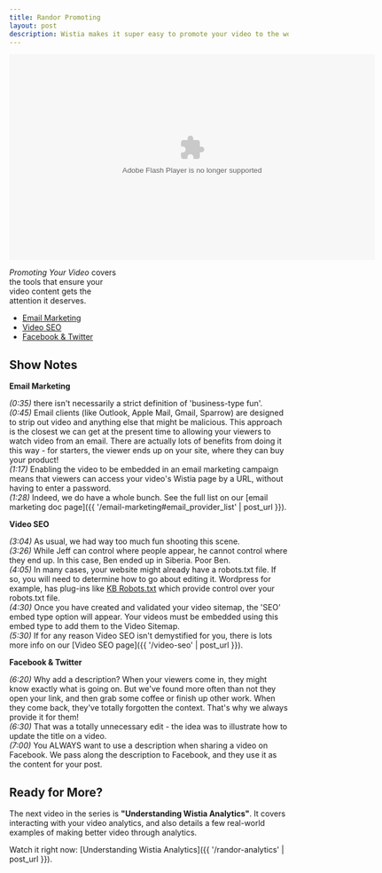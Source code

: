 ```yaml
---
title: Randor Promoting
layout: post
description: Wistia makes it super easy to promote your video to the world. From email marketing to social sharing, we've got it all covered.
---
```


<style type="text/css">
  a.call_to_action {
    color: white !important;
  }

  a.call_to_action:hover {
    text-decoration: none !important;
    color: yellow !important;
  }
</style>

<div id="the_video" class="video_embed">
<div id="wistia_07bb07bab1" class="wistia_embed" style="width:660px;height:371px;" data-video-width="660" data-video-height="371"><object id="wistia_07bb07bab1_seo" classid="clsid:D27CDB6E-AE6D-11cf-96B8-444553540000" style="display:block;height:371px;position:relative;width:660px;"><param name="movie" value="http://embed.wistia.com/flash/embed_player_v2.0.swf?2012-06-01"></param><param name="allowfullscreen" value="true"></param><param name="allowscriptaccess" value="always"></param><param name="bgcolor" value="#000000"></param><param name="wmode" value="opaque"></param><param name="flashvars" value="customColor=4991C4&hdUrl%5Bheight%5D=720&hdUrl%5Btype%5D=hdflv&hdUrl%5Burl%5D=http%3A%2F%2Fembed.wistia.com%2Fdeliveries%2Ff09dd04506b8ba13c2d0b4f93bc039accef4000b.bin&hdUrl%5Bwidth%5D=1280&mediaDuration=471.0&stillUrl=http%3A%2F%2Fembed.wistia.com%2Fdeliveries%2Fbc44f8a271215adf1020d717a4db00f3bf55df75.jpg%3Fimage_crop_resized%3D660x371&unbufferedSeek=true&videoUrl=http%3A%2F%2Fembed.wistia.com%2Fdeliveries%2F17b311bc9c6e2678a3dac41822a9b2093441f091.bin"></param><embed src="http://embed.wistia.com/flash/embed_player_v2.0.swf?2012-06-01" allowfullscreen="true" allowscriptaccess="always" bgcolor=#000000 flashvars="customColor=4991C4&hdUrl%5Bheight%5D=720&hdUrl%5Btype%5D=hdflv&hdUrl%5Burl%5D=http%3A%2F%2Fembed.wistia.com%2Fdeliveries%2Ff09dd04506b8ba13c2d0b4f93bc039accef4000b.bin&hdUrl%5Bwidth%5D=1280&mediaDuration=471.0&stillUrl=http%3A%2F%2Fembed.wistia.com%2Fdeliveries%2Fbc44f8a271215adf1020d717a4db00f3bf55df75.jpg%3Fimage_crop_resized%3D660x371&unbufferedSeek=true&videoUrl=http%3A%2F%2Fembed.wistia.com%2Fdeliveries%2F17b311bc9c6e2678a3dac41822a9b2093441f091.bin" name="wistia_07bb07bab1_html" style="display:block;height:100%;position:relative;width:100%;" type="application/x-shockwave-flash" wmode="opaque"></embed></object></div>
<script charset="ISO-8859-1" src="http://fast.wistia.com/static/concat/E-v1.js"></script>
<script>
wistiaEmbed = Wistia.embed("07bb07bab1", {
  version: "v1",
  videoWidth: 660,
  videoHeight: 371,
  playerColor: "4991C4"
});
Wistia.plugin.postRoll(wistiaEmbed, {
    version: "v1",
    raw: "<style type=\"text/css\">\n#container {\ncolor: white;\ntext-align: center;\n}\n\na.call_to_action {\ntext-decoration: none;\ncolor: white;\n}\n\na.call_to_action:hover {\ncolor: yellow;\n}\n\n</style>\n\n<div id=\"container\">\n<strong>Other Wistia Videos:</strong><br>\n<a class=\"call_to_action\" href=\"http://wistia.com/doc/randor_basics\">Wistia Basics</a><br>\n<a class=\"call_to_action\" href=\"http://wistia.com/doc/randor_customization\">Customizing Your Embed</a><br>\n<a class=\"call_to_action\" href=\"http://wistia.com/doc/randor_analytics\">Understanding Analytics</a><br>\n</div>\n",
    style: {
    backgroundColor: "#141314",
    color: "#ffffff",
    fontSize: "36px",
    fontFamily: "Gill Sans, Helvetica, Arial, sans-serif",
    textAlign: "left"
    }
});
Wistia.plugin.socialbar(wistiaEmbed, {
    version: "v1",
    buttons: "embed-twitter-facebook",
    logo: true,
    tweetText: "Promoting Your Video",
    badgeUrl: "http://wistia.com",
    badgeImage: "http://static.wistia.com/images/badges/wistia_100x96_black.png"
});
</script>
<script charset="ISO-8859-1" src="http://fast.wistia.com/embed/medias/07bb07bab1/metadata.js"></script>
</div>

<div class="randor_links" >
<p style="width:205px;"><em>Promoting Your Video</em> covers the tools that ensure your video content gets the attention it deserves.</p>
<ul>
<li><a class="chap_link" id="first_chap" href="#" onclick="wistiaEmbed.time(0).play(); return false;">Email Marketing</a></li>
<li><a class="chap_link" id="second_chap" href="#" onclick="wistiaEmbed.time(166).play(); return false;">Video SEO</a></li>
<li><a class="chap_link" id="third_chap" href="#" onclick="wistiaEmbed.time(333).play(); return false;">Facebook & Twitter</a></li>
</div>


## Show Notes

**Email Marketing**

*(0:35)* there isn't necessarily a strict definition of 'business-type fun'.<br/>
*(0:45)* Email clients (like Outlook, Apple Mail, Gmail, Sparrow) are designed to strip out video and anything else that might be malicious.  This approach is the closest we can get at the present time to allowing your viewers to watch video from an email.  There are actually lots of benefits from doing it this way - for starters, the viewer ends up on your site, where they can buy your product!<br/>
*(1:17)* Enabling the video to be embedded in an email marketing campaign means that viewers can access your video's Wistia page by a URL, without having to enter a password.<br/>
*(1:28)* Indeed, we do have a whole bunch.  See the full list on our [email marketing doc page]({{ '/email-marketing#email_provider_list' | post_url }}).<br/>

**Video SEO**

*(3:04)* As usual, we had way too much fun shooting this scene.<br/>
*(3:26)* While Jeff can control where people appear, he cannot control where they end up.  In this case, Ben ended up in Siberia.  Poor Ben.<br/>
*(4:05)* In many cases, your website might already have a robots.txt file. If so, you will need to determine how to go about editing it. Wordpress for example, has plug-ins like [KB Robots.txt](/http://wordpress.org/extend/plugins/kb-robotstxt/.html) which provide control over your robots.txt file.<br/>
*(4:30)* Once you have created and validated your video sitemap, the 'SEO' embed type option will appear.  Your videos must be embedded using this embed type to add them to the Video Sitemap.<br/>
*(5:30)* If for any reason Video SEO isn't demystified for you, there is lots more info on our [Video SEO page]({{ '/video-seo' | post_url }}).<br/>

**Facebook & Twitter**

*(6:20)* Why add a description?  When your viewers come in, they might know exactly what is going on.  But we've found more often than not they open your link, and then grab some coffee or finish up other work.  When they come back, they've totally forgotten the context.  That's why we always provide it for them!<br/>
*(6:30)* That was a totally unnecessary edit - the idea was to illustrate how to update the title on a video.<br/>
*(7:00)* You ALWAYS want to use a description when sharing a video on Facebook.  We pass along the description to Facebook, and they use it as the content for your post.<br/>

## Ready for More?

The next video in the series is **"Understanding Wistia Analytics"**.  It covers interacting with your video analytics, and also details a few real-world examples of making better video through analytics.

Watch it right now: [Understanding Wistia Analytics]({{ '/randor-analytics' | post_url }}).

<script>
var url = window.location.href.toString();
var playInterval;
if (url.indexOf('hf') != -1 || url.indexOf('hm') != -1)
{
    playInterval = setInterval(autoPlay, 100);
}
function autoPlay()
{
    try{
    wistiaEmbed.play();
    clearInterval(playInterval);
    } catch (e) {}
}
</script>
